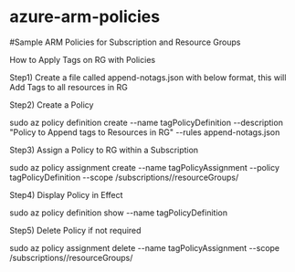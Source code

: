 # azure-arm-policies
#Sample ARM Policies for Subscription and Resource Groups


How to Apply Tags on RG with Policies

Step1) Create a file called append-notags.json with below format, this will Add Tags to all resources in RG 

<see append-notags.json file>



Step2) Create a Policy 

sudo az policy definition create --name tagPolicyDefinition --description "Policy to Append tags to Resources in RG" --rules append-notags.json

Step3) Assign a Policy to RG within a Subscription

sudo az policy assignment create --name tagPolicyAssignment --policy tagPolicyDefinition --scope /subscriptions/<subscription id>/resourceGroups/<resource group>

Step4) Display Policy in Effect

sudo az policy definition show --name tagPolicyDefinition

Step5) Delete Policy if not required 

sudo az policy assignment delete --name tagPolicyAssignment --scope /subscriptions/<subscription id>/resourceGroups/<resource group>


